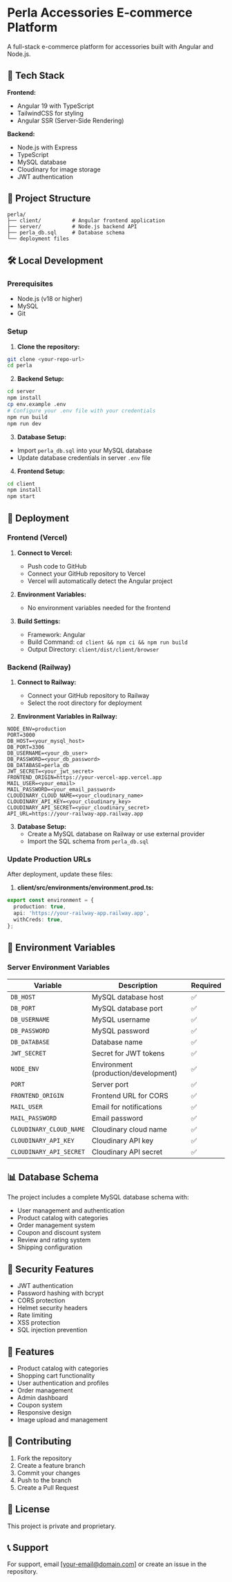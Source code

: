 # Perla Accessories E-commerce Platform

A full-stack e-commerce platform for accessories built with Angular and Node.js.

## 🚀 Tech Stack

**Frontend:**
- Angular 19 with TypeScript
- TailwindCSS for styling
- Angular SSR (Server-Side Rendering)

**Backend:**
- Node.js with Express
- TypeScript
- MySQL database
- Cloudinary for image storage
- JWT authentication

## 📁 Project Structure

```
perla/
├── client/          # Angular frontend application
├── server/          # Node.js backend API
├── perla_db.sql     # Database schema
└── deployment files
```

## 🛠️ Local Development

### Prerequisites
- Node.js (v18 or higher)
- MySQL
- Git

### Setup

1. **Clone the repository:**
```bash
git clone <your-repo-url>
cd perla
```

2. **Backend Setup:**
```bash
cd server
npm install
cp env.example .env
# Configure your .env file with your credentials
npm run build
npm run dev
```

3. **Database Setup:**
- Import `perla_db.sql` into your MySQL database
- Update database credentials in server `.env` file

4. **Frontend Setup:**
```bash
cd client
npm install
npm start
```

## 🚀 Deployment

### Frontend (Vercel)

1. **Connect to Vercel:**
   - Push code to GitHub
   - Connect your GitHub repository to Vercel
   - Vercel will automatically detect the Angular project

2. **Environment Variables:**
   - No environment variables needed for the frontend

3. **Build Settings:**
   - Framework: Angular
   - Build Command: `cd client && npm ci && npm run build`
   - Output Directory: `client/dist/client/browser`

### Backend (Railway)

1. **Connect to Railway:**
   - Connect your GitHub repository to Railway
   - Select the root directory for deployment

2. **Environment Variables in Railway:**
```
NODE_ENV=production
PORT=3000
DB_HOST=<your_mysql_host>
DB_PORT=3306
DB_USERNAME=<your_db_user>
DB_PASSWORD=<your_db_password>
DB_DATABASE=perla_db
JWT_SECRET=<your_jwt_secret>
FRONTEND_ORIGIN=https://your-vercel-app.vercel.app
MAIL_USER=<your_email>
MAIL_PASSWORD=<your_email_password>
CLOUDINARY_CLOUD_NAME=<your_cloudinary_name>
CLOUDINARY_API_KEY=<your_cloudinary_key>
CLOUDINARY_API_SECRET=<your_cloudinary_secret>
API_URL=https://your-railway-app.railway.app
```

3. **Database Setup:**
   - Create a MySQL database on Railway or use external provider
   - Import the SQL schema from `perla_db.sql`

### Update Production URLs

After deployment, update these files:

1. **client/src/environments/environment.prod.ts:**
```typescript
export const environment = {
  production: true,
  api: 'https://your-railway-app.railway.app',
  withCreds: true,
};
```

## 🔧 Environment Variables

### Server Environment Variables

| Variable | Description | Required |
|----------|-------------|----------|
| `DB_HOST` | MySQL database host | ✅ |
| `DB_PORT` | MySQL database port | ✅ |
| `DB_USERNAME` | MySQL username | ✅ |
| `DB_PASSWORD` | MySQL password | ✅ |
| `DB_DATABASE` | Database name | ✅ |
| `JWT_SECRET` | Secret for JWT tokens | ✅ |
| `NODE_ENV` | Environment (production/development) | ✅ |
| `PORT` | Server port | ✅ |
| `FRONTEND_ORIGIN` | Frontend URL for CORS | ✅ |
| `MAIL_USER` | Email for notifications | ✅ |
| `MAIL_PASSWORD` | Email password | ✅ |
| `CLOUDINARY_CLOUD_NAME` | Cloudinary cloud name | ✅ |
| `CLOUDINARY_API_KEY` | Cloudinary API key | ✅ |
| `CLOUDINARY_API_SECRET` | Cloudinary API secret | ✅ |

## 📊 Database Schema

The project includes a complete MySQL database schema with:
- User management and authentication
- Product catalog with categories
- Order management system
- Coupon and discount system
- Review and rating system
- Shipping configuration

## 🔐 Security Features

- JWT authentication
- Password hashing with bcrypt
- CORS protection
- Helmet security headers
- Rate limiting
- XSS protection
- SQL injection prevention

## 📱 Features

- Product catalog with categories
- Shopping cart functionality
- User authentication and profiles
- Order management
- Admin dashboard
- Coupon system
- Responsive design
- Image upload and management

## 🤝 Contributing

1. Fork the repository
2. Create a feature branch
3. Commit your changes
4. Push to the branch
5. Create a Pull Request

## 📄 License

This project is private and proprietary.

## 📞 Support

For support, email [your-email@domain.com] or create an issue in the repository. 